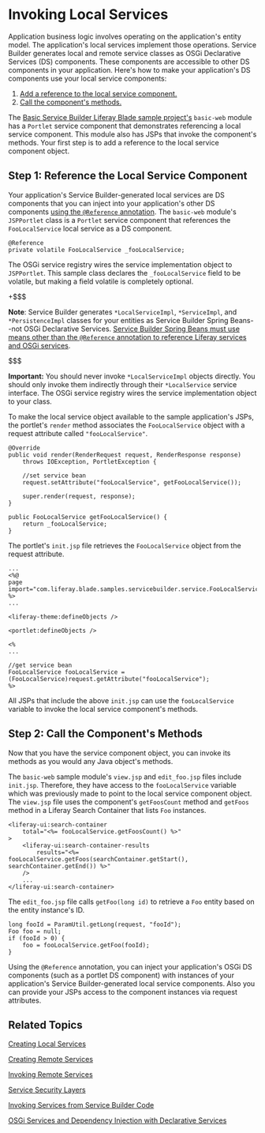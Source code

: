 # Invoking Local Services [](id=invoking-local-services)

Application business logic involves operating on the application's entity model.
The application's local services implement those operations. Service Builder
generates local and remote service classes as OSGi Declarative Services (DS)
components. These components are accessible to other DS components in your
application. Here's how to make your application's DS components use your local
service components:

1. [Add a reference to the local service component.](#step-1-reference-the-local-service-component) 
2. [Call the component's methods.](step-2-call-the-service-component-methods)

The
[Basic Service Builder Liferay Blade sample project's](/develop/reference/-/knowledge_base/7-1/service-builder-samples)
`basic-web` module has a `Portlet` service component that demonstrates
referencing a local service component. This module also has JSPs that invoke
the component's methods. Your first step is to add a reference to the local
service component object.

## Step 1: Reference the Local Service Component [](id=step-1-reference-the-local-service-component)

Your application's Service Builder-generated local services are DS components
that you can inject into your application's other DS components
[using the `@Reference` annotation](/develop/tutorials/-/knowledge_base/7-1/osgi-services-and-dependency-injection-with-declarative-services).
The `basic-web` module's `JSPPortlet` class is a `Portlet` service component
that references the `FooLocalService` local service as a DS component.

    @Reference
	private volatile FooLocalService _fooLocalService;

The OSGi service registry wires the service implementation object to
`JSPPortlet`. This sample class declares the `_fooLocalService` field to be
volatile, but making a field volatile is completely optional. 

+$$$

**Note**: Service Builder generates `*LocalServiceImpl`, `*ServiceImpl`, and 
`*PersistenceImpl` classes for your entities as Service Builder Spring
Beans--not OSGi Declarative Services.
[Service Builder Spring Beans must use means other than the `@Reference` annotation to reference Liferay services and OSGi services](/develop/reference/-/knowledge_base/7-1/invoking-services-from-service-builder-code).

$$$

**Important:** You should never invoke `*LocalServiceImpl` objects directly. You
should only invoke them indirectly through their `*LocalService` service
interface. The OSGi service registry wires the service implementation object to
your class. 

To make the local service object available to the sample application's JSPs, the
portlet's `render` method associates the `FooLocalService` object with a request
attribute called `"fooLocalService"`. 

    @Override
    public void render(RenderRequest request, RenderResponse response)
        throws IOException, PortletException {

        //set service bean
        request.setAttribute("fooLocalService", getFooLocalService());

        super.render(request, response);
    }
    
    public FooLocalService getFooLocalService() {
        return _fooLocalService;
    }

The portlet's `init.jsp` file retrieves the `FooLocalService` object from the
request attribute. 

    ...
    <%@
    page import="com.liferay.blade.samples.servicebuilder.service.FooLocalService" %>
    ...

    <liferay-theme:defineObjects />

    <portlet:defineObjects />

    <%
    ...

    //get service bean
    FooLocalService fooLocalService = (FooLocalService)request.getAttribute("fooLocalService");
    %>

All JSPs that include the above `init.jsp` can use the `fooLocalService`
variable to invoke the local service component's methods. 

## Step 2: Call the Component's Methods [](id=step-2-call-the-service-component-methods)

Now that you have the service component object, you can invoke its methods as
you would any Java object's methods. 

The `basic-web` sample module's `view.jsp` and `edit_foo.jsp` files include
`init.jsp`. Therefore, they have access to the `fooLocalService` variable which
was previously made to point to the local service component object. The
`view.jsp` file uses the component's `getFoosCount` method and `getFoos` method
in a Liferay Search Container that lists `Foo` instances. 

    <liferay-ui:search-container
    	total="<%= fooLocalService.getFoosCount() %>"
    >
    	<liferay-ui:search-container-results
    		results="<%= fooLocalService.getFoos(searchContainer.getStart(), searchContainer.getEnd()) %>"
    	/>
        ...
    </liferay-ui:search-container>

The `edit_foo.jsp` file calls `getFoo(long id)` to retrieve a `Foo` entity based
on the entity instance's ID.

    long fooId = ParamUtil.getLong(request, "fooId");
    Foo foo = null;
    if (fooId > 0) {
    	foo = fooLocalService.getFoo(fooId);
    }

Using the `@Reference` annotation, you can inject your application's OSGi DS
components (such as a portlet DS component) with instances of your application's
Service Builder-generated local service components. Also you can provide your
JSPs access to the component instances via request attributes. 

## Related Topics [](id=related-topics)

[Creating Local Services](/develop/tutorials/-/knowledge_base/7-1/creating-local-services)

[Creating Remote Services](/develop/tutorials/-/knowledge_base/7-1/creating-remote-services)

[Invoking Remote Services](/develop/tutorials/-/knowledge_base/7-1/invoking-remote-services)

[Service Security Layers](/develop/tutorials/-/knowledge_base/7-1/service-security-layers)

[Invoking Services from Service Builder Code](/develop/reference/-/knowledge_base/7-1/invoking-services-from-service-builder-code)

[OSGi Services and Dependency Injection with Declarative Services](/develop/tutorials/-/knowledge_base/7-1/osgi-services-and-dependency-injection-with-declarative-services)
